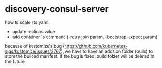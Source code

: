 # discovery-consul-server

how to scale sts.yaml:
  - update replicas value
  - add container 's command (-retry-join param, -bootstrap-expect param)

because of kustomize's bug (https://github.com/kubernetes-sigs/kustomize/issues/2767), we have to have an addition folder (build) to store the builded manifest. If the bug is fixed, build folder will be deleted in the future